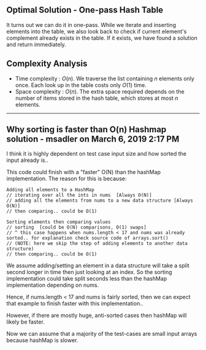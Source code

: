 ## Optimal Solution - One-pass Hash Table
It turns out we can do it in one-pass. While we iterate and inserting elements into the table, we also look back to check if current element's complement already exists in the table. If it exists, we have found a solution and return immediately.

## Complexity Analysis
- Time complexity : $O(n)$. We traverse the list containing $n$ elements only once. Each look up in the table costs only $O(1)$ time.
- Space complexity : $O(n)$. The extra space required depends on the number of items stored in the hash table, which stores at most $n$ elements.

---

## Why sorting is faster than O(n) Hashmap solution - msadler on March 6, 2019 2:17 PM

I think it is highly dependent on test case input size and how sorted the input already is..

This code could finish with a "faster" O(N) than the hashMap implementation.
The reason for this is because:

```
Adding all elements to a HashMap
// iterating over all the ints in nums  [Always O(N)]
// adding all the elements from nums to a new data structure [Always O(N)]
// then comparing.. could be O(1)

Sorting elements then comparing values
// sorting  [could be O(N) comparisons, O(1) swaps]
// ^ this case happens when nums.length < 17 and nums was already sorted.. for explanation check source code of arrays.sort()
// (NOTE: here we skip the step of adding elements to another data structure)
// then comparing.. could be O(1)
```

We assume adding/setting an element in a data structure will take a split second longer in time then just looking at an index. So the sorting implementation could take split seconds less than the hashMap implementation depending on nums.

Hence, if nums.length < 17 and nums is fairly sorted, then we can expect that example to finish faster with this implementation..

However, if there are mostly huge, anti-sorted cases then hashMap will likely be faster.

Now we can assume that a majority of the test-cases are small input arrays because hashMap is slower.
